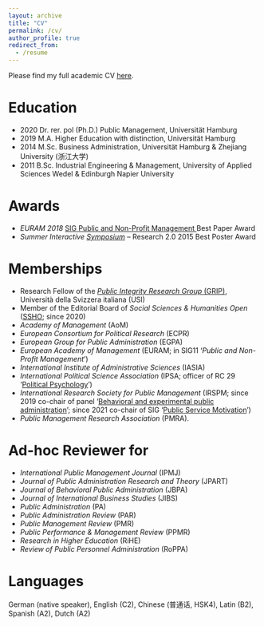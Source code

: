 ```yaml
---
layout: archive
title: "CV"
permalink: /cv/
author_profile: true
redirect_from:
  - /resume
---
```


Please find my full academic CV <a href="https://ksweissmueller.github.io/files/CV_KW.pdf">here</a>.


<!--- 
<object data="https://ksweissmueller.github.io/files/CV-KW.pdf" type="application/pdf" width="700px" height="700px">
</object> --->


Education
======
* 2020 Dr. rer. pol (Ph.D.) Public Management, Universität Hamburg
* 2019 M.A. Higher Education with distinction, Universität Hamburg
* 2014 M.Sc. Business Administration, Universität Hamburg & Zhejiang University (浙江大学)
* 2011 B.Sc. Industrial Engineering & Management, University of Applied Sciences Wedel & Edinburgh Napier University 


Awards
======
* *EURAM 2018* <a href="https://euramonline.org/programme2018/strategic-interest-groups/sig-11-public-and-non-profit-management-pm-npm.html"> SIG Public and Non-Profit Management </a> Best Paper Award
* *Summer Interactive <a href="http://www.concordia.ca/cunews/main/stories/2015/06/03/gambling-gaming-explored-summer-research-symposium.html">Symposium</a>* – Research 2.0 2015 Best Poster Award


Memberships
======
* Research Fellow of the <a href="https://search.usi.ch/en/organisational-units/506/public-integrity-research-group">*Public Integrity Research Group* (GRIP)</a>, Università della Svizzera italiana (USI)
* Member of the Editorial Board of *Social Sciences & Humanities Open* (<a href="https://www.journals.elsevier.com/social-sciences-and-humanities-open">SSHO</a>; since 2020)  
* *Academy of Management* (AoM)
* *European Consortium for Political Research* (ECPR)
* *European Group for Public Administration* (EGPA)
* *European Academy of Management* (EURAM; in SIG11 ‘*Public and Non-Profit Management*’)
* *International Institute of Administrative Sciences* (IASIA)
* *International Political Science Association* (IPSA; officer of RC 29 ‘<a href="https://www.ipsa.org/research-committees/rclist/RC29">Political Psychology</a>’)
* *International Research Society for Public Management* (IRSPM; since 2019 co-chair of panel ‘<a href="https://events.tuni.fi/irspm2020/panels/p3/https://events.tuni.fi/irspm2020/panels/p3/">Behavioral and experimental public administration</a>’; since 2021 co-chair of SIG ‘<a href="https://www.irspm.net/interest-groups/public-service-motivation">Public Service Motivation</a>’)
* *Public Management Research Association* (PMRA).
  
  
Ad-hoc Reviewer for
======
* *International Public Management Journal* (IPMJ)
* *Journal of Public Administration Research and Theory* (JPART)
* *Journal of Behavioral Public Administration* (JBPA)
* *Journal of International Business Studies* (JIBS)
* *Public Administration* (PA)
* *Public Administration Review* (PAR)
* *Public Management Review* (PMR)
* *Public Performance & Management Review* (PPMR)
* *Research in Higher Education* (RiHE)
* *Review of Public Personnel Administration* (RoPPA)


Languages
======
German (native speaker), English (C2), Chinese (普通话, HSK4), Latin (B2), Spanish (A2), Dutch (A2)
